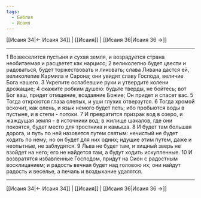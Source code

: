 ```yaml
---
tags:
  - Библия
  - Исаия
---
```

[[Исаия 34|← Исаия 34]] | [[Исаия]] | [[Исаия 36|Исаия 36 →]]

---
1 Возвеселится пустыня и сухая земля, и возрадуется страна необитаемая и расцветет как нарцисс;
2 великолепно будет цвести и радоваться, будет торжествовать и ликовать; слава Ливана дастся ей, великолепие Кармила и Сарона; они увидят славу Господа, величие Бога нашего.
3 Укрепите ослабевшие руки и утвердите колени дрожащие;
4 скажите робким душею: будьте тверды, не бойтесь; вот Бог ваш, придет отмщение, воздаяние Божие; Он придет и спасет вас.
5 Тогда откроются глаза слепых, и уши глухих отверзутся.
6 Тогда хромой вскочит, как олень, и язык немого будет петь; ибо пробьются воды в пустыне, и в степи - потоки.
7 И превратится призрак вод в озеро, и жаждущая земля - в источники вод; в жилище шакалов, где они покоятся, будет место для тростника и камыша.
8 И будет там большая дорога, и путь по ней назовется путем святым: нечистый не будет ходить по нему; но он будет для них одних; идущие этим путем, даже и неопытные, не заблудятся.
9 Льва не будет там, и хищный зверь не взойдет на него; его не найдется там, а будут ходить искупленные.
10 И возвратятся избавленные Господом, придут на Сион с радостным восклицанием; и радость вечная будет над головою их; они найдут радость и веселье, а печаль и воздыхание удалятся.

---
[[Исаия 34|← Исаия 34]] | [[Исаия]] | [[Исаия 36|Исаия 36 →]]